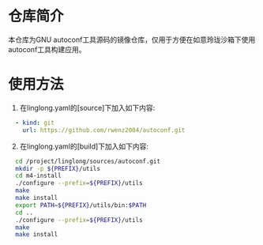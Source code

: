 # 仓库简介
本仓库为GNU autoconf工具源码的镜像仓库，仅用于方便在如意玲珑沙箱下使用autoconf工具构建应用。

# 使用方法
1. 在linglong.yaml的[source]下加入如下内容:
``` yaml
  - kind: git
    url: https://github.com/rwenz2004/autoconf.git
```
2. 在linglong.yaml的[build]下加入如下内容:
``` bash
  cd /project/linglong/sources/autoconf.git
  mkdir -p ${PREFIX}/utils
  cd m4-install
  ./configure --prefix=${PREFIX}/utils
  make
  make install
  export PATH=${PREFIX}/utils/bin:$PATH
  cd ..
  ./configure --prefix=${PREFIX}/utils
  make
  make install
```

